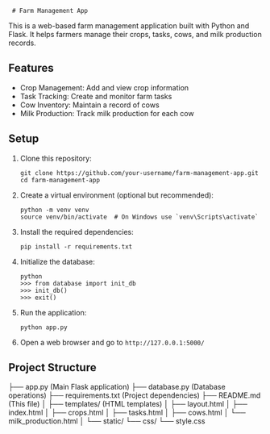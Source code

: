      # Farm Management App

This is a web-based farm management application built with Python and Flask. It helps farmers manage their crops, tasks, cows, and milk production records.

## Features

- Crop Management: Add and view crop information
- Task Tracking: Create and monitor farm tasks
- Cow Inventory: Maintain a record of cows
- Milk Production: Track milk production for each cow

## Setup

1. Clone this repository:
   ```
   git clone https://github.com/your-username/farm-management-app.git
   cd farm-management-app
   ```

2. Create a virtual environment (optional but recommended):
   ```
   python -m venv venv
   source venv/bin/activate  # On Windows use `venv\Scripts\activate`
   ```

3. Install the required dependencies:
   ```
   pip install -r requirements.txt
   ```

4. Initialize the database:
   ```
   python
   >>> from database import init_db
   >>> init_db()
   >>> exit()
   ```

5. Run the application:
   ```
   python app.py
   ```

6. Open a web browser and go to `http://127.0.0.1:5000/`

## Project Structure


├── app.py (Main Flask application)
├── database.py (Database operations)
├── requirements.txt (Project dependencies)
├── README.md (This file)
│
├── templates/ (HTML templates)
│ ├── layout.html
│ ├── index.html
│ ├── crops.html
│ ├── tasks.html
│ ├── cows.html
│ └── milk_production.html
│
└── static/
└── css/
└── style.css
